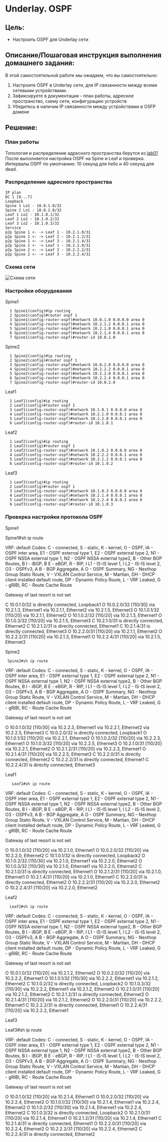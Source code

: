   # Underlay. OSPF

## Цель:
- Настроить OSPF для Underlay сети

## Описание/Пошаговая инструкция выполнения домашнего задания:

В этой самостоятельной работе мы ожидаем, что вы самостоятельно:

1) Настроите OSPF в Underlay сети, для IP связанности между всеми сетевыми устройствами.
2) Зафиксируете в документации - план работы, адресное пространство, схему сети, конфигурацию устройств
3) Убедитесь в наличии IP связанности между устройствами в OSFP домене

## Решение:

### План работы

Топология и распределение адресного пространства берутся из [lab01](https://github.com/samartyanov/otus-design-of-data-center-networks/tree/main/homework/lab01#%D0%BE%D0%BF%D0%B8%D1%81%D0%B0%D0%BD%D0%B8%D0%B5%D0%BF%D0%BE%D1%88%D0%B0%D0%B3%D0%BE%D0%B2%D0%B0%D1%8F-%D0%B8%D0%BD%D1%81%D1%82%D1%80%D1%83%D0%BA%D1%86%D0%B8%D1%8F-%D0%B2%D1%8B%D0%BF%D0%BE%D0%BB%D0%BD%D0%B5%D0%BD%D0%B8%D1%8F-%D0%B4%D0%BE%D0%BC%D0%B0%D1%88%D0%BD%D0%B5%D0%B3%D0%BE-%D0%B7%D0%B0%D0%B4%D0%B0%D0%BD%D0%B8%D1%8F)
После выполняется настройка OSPF на Spine и Leaf и проверка.
Интервалы OSPF по умолчанию: 10 секунд для hello и 40 секунд для dead. 

### Распределение адресного пространства

    IP plan
    DC 1 [0...7]
    Loopback
    Spine 1 Lo1 - 10.0.1.0/32
    Spine 2 Lo1 - 10.0.2.0/32
    Leaf 1 Lo2 - 10.1.0.1/32
    Leaf 2 Lo2 - 10.1.0.2/32
    Leaf 3 Lo2 - 10.1.0.3/32
    Service
    p2p Spine 1 <- -> Leaf 1 - 10.2.1.0/31
    p2p Spine 1 <- -> Leaf 2 - 10.2.1.2/31
    p2p Spine 1 <- -> Leaf 3 - 10.2.1.4/31
    p2p Spine 2 <- -> Leaf 1 - 10.2.2.0/31
    p2p Spine 2 <- -> Leaf 2 - 10.2.2.2/31
    p2p Spine 2 <- -> Leaf 3 - 10.2.2.4/31
    
### Схема сети

![Схема сети](img6.png)

### Настройки оборудования

Spine1

      1 Spine1(config)#ip routing
      2 Spine1(config)#router ospf 1
      3 Spine1(config-router-ospf)#network 10.0.1.0 0.0.0.0 area 0
      4 Spine1(config-router-ospf)#network 10.2.1.2 0.0.0.1 area 0
      5 Spine1(config-router-ospf)#network 10.2.1.0 0.0.0.1 area 0
      6 Spine1(config-router-ospf)#network 10.2.1.4 0.0.0.1 area 0
      7 Spine1(config-router-ospf)#router-id 10.0.1.0
      
Spine2    

      1 Spine2(config)#ip routing
      2 Spine2(config)#router ospf 1
      3 Spine2(config-router-ospf)#network 10.0.2.0 0.0.0.0 area 0
      4 Spine2(config-router-ospf)#network 10.2.2.2 0.0.0.1 area 0
      5 Spine2(config-router-ospf)#network 10.2.2.0 0.0.0.1 area 0
      6 Spine2(config-router-ospf)#network 10.2.2.4 0.0.0.1 area 0
      7 Spine2(config-router-ospf)#router-id 10.0.2.0

Leaf1

      1 Leaf1(config)#ip routing
      2 Leaf1(config)#router ospf 1
      3 Leaf1(config-router-ospf)#network 10.1.0.1 0.0.0.0 area 0
      4 Leaf1(config-router-ospf)#network 10.2.1.0 0.0.0.1 area 0
      5 Leaf1(config-router-ospf)#network 10.2.2.0 0.0.0.1 area 0
      6 Leaf1(config-router-ospf)#router-id 10.1.0.1
      

Leaf2

      1 Leaf2(config)#ip routing
      2 Leaf2(config)#router ospf 1
      3 Leaf2(config-router-ospf)#network 10.1.0.2 0.0.0.0 area 0
      4 Leaf2(config-router-ospf)#network 10.2.2.2 0.0.0.1 area 0
      5 Leaf2(config-router-ospf)#network 10.2.1.2 0.0.0.1 area 0
      6 Leaf2(config-router-ospf)#router-id 10.1.0.2
      

Leaf3

      1 Leaf3(config)#ip routing
      2 Leaf3(config)#router ospf 1
      3 Leaf3(config-router-ospf)#network 10.1.0.3 0.0.0.0 area 0
      4 Leaf3(config-router-ospf)#network 10.2.1.4 0.0.0.1 area 0
      5 Leaf3(config-router-ospf)#network 10.2.2.4 0.0.0.1 area 0
      6 Leaf3(config-router-ospf)#router-id 10.1.0.3
      
### Проверка настройки протокола OSPF


Spine1

Spine1#sh ip route

VRF: default
Codes: C - connected, S - static, K - kernel, 
       O - OSPF, IA - OSPF inter area, E1 - OSPF external type 1,
       E2 - OSPF external type 2, N1 - OSPF NSSA external type 1,
       N2 - OSPF NSSA external type2, B - Other BGP Routes,
       B I - iBGP, B E - eBGP, R - RIP, I L1 - IS-IS level 1,
       I L2 - IS-IS level 2, O3 - OSPFv3, A B - BGP Aggregate,
       A O - OSPF Summary, NG - Nexthop Group Static Route,
       V - VXLAN Control Service, M - Martian,
       DH - DHCP client installed default route,
       DP - Dynamic Policy Route, L - VRF Leaked,
       G  - gRIBI, RC - Route Cache Route

Gateway of last resort is not set

 C        10.0.1.0/32 is directly connected, Loopback1
 O        10.0.2.0/32 [110/30] via 10.2.1.3, Ethernet1
                               via 10.2.1.1, Ethernet2
                               via 10.2.1.5, Ethernet3
 O        10.1.0.1/32 [110/20] via 10.2.1.1, Ethernet2
 O        10.1.0.2/32 [110/20] via 10.2.1.3, Ethernet1
 O        10.1.0.3/32 [110/20] via 10.2.1.5, Ethernet3
 C        10.2.1.0/31 is directly connected, Ethernet2
 C        10.2.1.2/31 is directly connected, Ethernet1
 C        10.2.1.4/31 is directly connected, Ethernet3
 O        10.2.2.0/31 [110/20] via 10.2.1.1, Ethernet2
 O        10.2.2.2/31 [110/20] via 10.2.1.3, Ethernet1
 O        10.2.2.4/31 [110/20] via 10.2.1.5, Ethernet3
     
      
Spine2    

     Spine2#sh ip route

VRF: default
Codes: C - connected, S - static, K - kernel, 
       O - OSPF, IA - OSPF inter area, E1 - OSPF external type 1,
       E2 - OSPF external type 2, N1 - OSPF NSSA external type 1,
       N2 - OSPF NSSA external type2, B - Other BGP Routes,
       B I - iBGP, B E - eBGP, R - RIP, I L1 - IS-IS level 1,
       I L2 - IS-IS level 2, O3 - OSPFv3, A B - BGP Aggregate,
       A O - OSPF Summary, NG - Nexthop Group Static Route,
       V - VXLAN Control Service, M - Martian,
       DH - DHCP client installed default route,
       DP - Dynamic Policy Route, L - VRF Leaked,
       G  - gRIBI, RC - Route Cache Route

Gateway of last resort is not set

 O        10.0.1.0/32 [110/30] via 10.2.2.3, Ethernet1
                               via 10.2.2.1, Ethernet2
                               via 10.2.2.5, Ethernet3
 C        10.0.2.0/32 is directly connected, Loopback1
 O        10.1.0.1/32 [110/20] via 10.2.2.1, Ethernet2
 O        10.1.0.2/32 [110/20] via 10.2.2.3, Ethernet1
 O        10.1.0.3/32 [110/20] via 10.2.2.5, Ethernet3
 O        10.2.1.0/31 [110/20] via 10.2.2.1, Ethernet2
 O        10.2.1.2/31 [110/20] via 10.2.2.3, Ethernet1
 O        10.2.1.4/31 [110/20] via 10.2.2.5, Ethernet3
 C        10.2.2.0/31 is directly connected, Ethernet2
 C        10.2.2.2/31 is directly connected, Ethernet1
 C        10.2.2.4/31 is directly connected, Ethernet3

Leaf1

       Leaf1#sh ip route

VRF: default
Codes: C - connected, S - static, K - kernel, 
       O - OSPF, IA - OSPF inter area, E1 - OSPF external type 1,
       E2 - OSPF external type 2, N1 - OSPF NSSA external type 1,
       N2 - OSPF NSSA external type2, B - Other BGP Routes,
       B I - iBGP, B E - eBGP, R - RIP, I L1 - IS-IS level 1,
       I L2 - IS-IS level 2, O3 - OSPFv3, A B - BGP Aggregate,
       A O - OSPF Summary, NG - Nexthop Group Static Route,
       V - VXLAN Control Service, M - Martian,
       DH - DHCP client installed default route,
       DP - Dynamic Policy Route, L - VRF Leaked,
       G  - gRIBI, RC - Route Cache Route

Gateway of last resort is not set

 O        10.0.1.0/32 [110/20] via 10.2.1.0, Ethernet1
 O        10.0.2.0/32 [110/20] via 10.2.2.0, Ethernet2
 C        10.1.0.1/32 is directly connected, Loopback2
 O        10.1.0.2/32 [110/30] via 10.2.1.0, Ethernet1
                               via 10.2.2.0, Ethernet2
 O        10.1.0.3/32 [110/30] via 10.2.1.0, Ethernet1
                               via 10.2.2.0, Ethernet2
 C        10.2.1.0/31 is directly connected, Ethernet1
 O        10.2.1.2/31 [110/20] via 10.2.1.0, Ethernet1
 O        10.2.1.4/31 [110/20] via 10.2.1.0, Ethernet1
 C        10.2.2.0/31 is directly connected, Ethernet2
 O        10.2.2.2/31 [110/20] via 10.2.2.0, Ethernet2
 O        10.2.2.4/31 [110/20] via 10.2.2.0, Ethernet2
      

Leaf2

      Leaf2#sh ip route

VRF: default
Codes: C - connected, S - static, K - kernel, 
       O - OSPF, IA - OSPF inter area, E1 - OSPF external type 1,
       E2 - OSPF external type 2, N1 - OSPF NSSA external type 1,
       N2 - OSPF NSSA external type2, B - Other BGP Routes,
       B I - iBGP, B E - eBGP, R - RIP, I L1 - IS-IS level 1,
       I L2 - IS-IS level 2, O3 - OSPFv3, A B - BGP Aggregate,
       A O - OSPF Summary, NG - Nexthop Group Static Route,
       V - VXLAN Control Service, M - Martian,
       DH - DHCP client installed default route,
       DP - Dynamic Policy Route, L - VRF Leaked,
       G  - gRIBI, RC - Route Cache Route

Gateway of last resort is not set

 O        10.0.1.0/32 [110/20] via 10.2.1.2, Ethernet2
 O        10.0.2.0/32 [110/20] via 10.2.2.2, Ethernet1
 O        10.1.0.1/32 [110/30] via 10.2.2.2, Ethernet1
                               via 10.2.1.2, Ethernet2
 C        10.1.0.2/32 is directly connected, Loopback2
 O        10.1.0.3/32 [110/30] via 10.2.2.2, Ethernet1
                               via 10.2.1.2, Ethernet2
 O        10.2.1.0/31 [110/20] via 10.2.1.2, Ethernet2
 C        10.2.1.2/31 is directly connected, Ethernet2
 O        10.2.1.4/31 [110/20] via 10.2.1.2, Ethernet2
 O        10.2.2.0/31 [110/20] via 10.2.2.2, Ethernet1
 C        10.2.2.2/31 is directly connected, Ethernet1
 O        10.2.2.4/31 [110/20] via 10.2.2.2, Ethernet1
      

Leaf3

Leaf3#sh ip route

VRF: default
Codes: C - connected, S - static, K - kernel, 
       O - OSPF, IA - OSPF inter area, E1 - OSPF external type 1,
       E2 - OSPF external type 2, N1 - OSPF NSSA external type 1,
       N2 - OSPF NSSA external type2, B - Other BGP Routes,
       B I - iBGP, B E - eBGP, R - RIP, I L1 - IS-IS level 1,
       I L2 - IS-IS level 2, O3 - OSPFv3, A B - BGP Aggregate,
       A O - OSPF Summary, NG - Nexthop Group Static Route,
       V - VXLAN Control Service, M - Martian,
       DH - DHCP client installed default route,
       DP - Dynamic Policy Route, L - VRF Leaked,
       G  - gRIBI, RC - Route Cache Route

Gateway of last resort is not set

 O        10.0.1.0/32 [110/20] via 10.2.1.4, Ethernet1
 O        10.0.2.0/32 [110/20] via 10.2.2.4, Ethernet2
 O        10.1.0.1/32 [110/30] via 10.2.1.4, Ethernet1
                               via 10.2.2.4, Ethernet2
 O        10.1.0.2/32 [110/30] via 10.2.1.4, Ethernet1
                               via 10.2.2.4, Ethernet2
 C        10.1.0.3/32 is directly connected, Loopback2
 O        10.2.1.0/31 [110/20] via 10.2.1.4, Ethernet1
 O        10.2.1.2/31 [110/20] via 10.2.1.4, Ethernet1
 C        10.2.1.4/31 is directly connected, Ethernet1
 O        10.2.2.0/31 [110/20] via 10.2.2.4, Ethernet2
 O        10.2.2.2/31 [110/20] via 10.2.2.4, Ethernet2
 C        10.2.2.4/31 is directly connected, Ethernet2
